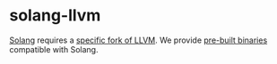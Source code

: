 # solang-llvm

[Solang](https://github.com/hyperledger/solang) requires a [specific fork of LLVM](https://github.com/solana-labs/llvm-project).
We provide [pre-built binaries](https://github.com/hyperledger/solang-llvm/releases) compatible with Solang. 
